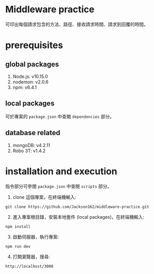 Middleware practice
===
可印出每個請求包含的方法、路徑、接收請求時間、請求到回覆的時間。<br> 

prerequisites
================

## global packages

1. Node.js: v10.15.0 
2. nodemon: v2.0.6
3. npm: v6.4.1

## local packages

可於專案的 `package.json` 中查閱 `dependencies` 部分。<br> 

## database related

1. mongoDB: v4.2.11
2. Robo 3T: v1.4.2

installation and execution
=======

指令部分可參閱 `package.json` 中查閱 `scripts` 部分。<br> 

1. clone 這個專案，在終端機輸入:
```
git clone https://github.com/Jackson162/middleware-practice.git
```
2.  進入專案根目錄，安裝本地套件 (local packages)，在終端機輸入: 
```
npm install
```
3. 啟動伺服器，執行專案:
```
npm run dev
```
4. 打開瀏覽器，搜尋:
```
http://localhost/3000
```
